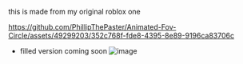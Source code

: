 this is made from my original roblox one

https://github.com/PhillipThePaster/Animated-Fov-Circle/assets/49299203/352c768f-fde8-4395-8e89-9196ca83706c



- filled version coming soon
![image](https://github.com/PhillipThePaster/Animated-Fov-Circle/assets/49299203/12fbf992-5193-4db7-a1a7-73fe2c98d555)

